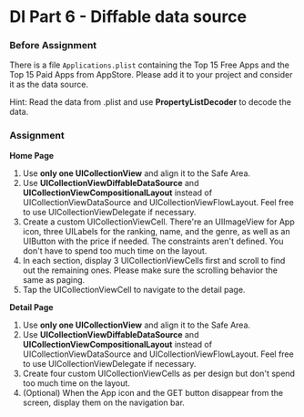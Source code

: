 # DI Part 6 - Diffable data source

### Before Assignment

There is a file `Applications.plist` containing the Top 15 Free Apps and the Top 15 Paid Apps from AppStore. Please add it to your project and consider it as the data source. 

Hint: Read the data from .plist and use **PropertyListDecoder** to decode the data.

### Assignment

**Home Page**

1. Use **only one UICollectionView** and align it to the Safe Area.
2. Use **UICollectionViewDiffableDataSource** and **UICollectionViewCompositionalLayout** instead of UICollectionViewDataSource and UICollectionViewFlowLayout. Feel free to use UICollectionViewDelegate if necessary.
3. Create a custom UICollectionViewCell. There're an UIImageView for App icon, three UILabels for the ranking, name, and the genre, as well as an UIButton with the price if needed. The constraints aren't defined. You don't have to spend too much time on the layout.
4. In each section, display 3 UICollectionViewCells first and scroll to find out the remaining ones. Please make sure the scrolling behavior the same as paging.
5. Tap the UICollectionViewCell to navigate to the detail page.

**Detail Page**

1. Use **only one UICollectionView** and align it to the Safe Area.
2. Use **UICollectionViewDiffableDataSource** and **UICollectionViewCompositionalLayout** instead of UICollectionViewDataSource and UICollectionViewFlowLayout. Feel free to use UICollectionViewDelegate if necessary.
3. Create four custom UICollectionViewCells as per design but don't spend too much time on the layout.
4. (Optional) When the App icon and the GET button disappear from the screen, display them on the navigation bar.

